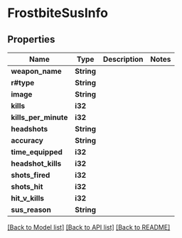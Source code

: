 # FrostbiteSusInfo

## Properties

Name | Type | Description | Notes
------------ | ------------- | ------------- | -------------
**weapon_name** | **String** |  | 
**r#type** | **String** |  | 
**image** | **String** |  | 
**kills** | **i32** |  | 
**kills_per_minute** | **i32** |  | 
**headshots** | **String** |  | 
**accuracy** | **String** |  | 
**time_equipped** | **i32** |  | 
**headshot_kills** | **i32** |  | 
**shots_fired** | **i32** |  | 
**shots_hit** | **i32** |  | 
**hit_v_kills** | **i32** |  | 
**sus_reason** | **String** |  | 

[[Back to Model list]](../README.md#documentation-for-models) [[Back to API list]](../README.md#documentation-for-api-endpoints) [[Back to README]](../README.md)


